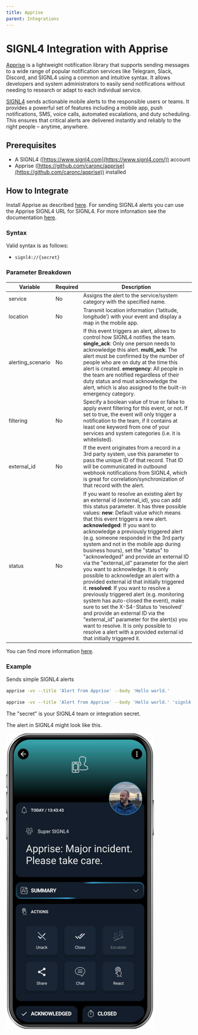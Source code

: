 ```yaml
---
title: Apprise
parent: Integrations
---
```


# SIGNL4 Integration with Apprise

[Apprise](https://github.com/caronc/apprise) is a lightweight notification library that supports sending messages to a wide range of popular notification services like Telegram, Slack, Discord, and SIGNL4 using a common and intuitive syntax. It allows developers and system administrators to easily send notifications without needing to research or adapt to each individual service.

[SIGNL4](https://www.signl4.com) sends actionable mobile alerts to the responsible users or teams. It provides a powerful set of features including a mobile app, push notifications, SMS, voice calls, automated escalations, and duty scheduling. This ensures that critical alerts are delivered instantly and reliably to the right people – anytime, anywhere.

## Prerequisites

- A SIGNL4 ([https://www.signl4.com](https://www.signl4.com/)) account
- Apprise ([https://github.com/caronc/apprise](https://github.com/caronc/apprise)) installed

## How to Integrate

Install Apprise as described [here](https://github.com/caronc/apprise). For sending SIGNL4 alerts you can use the Apprise SIGNL4 URL for SIGNL4. For more infornation see the documentation [here](https://github.com/caronc/apprise/wiki/Notify_signl4).

### Syntax
Valid syntax is as follows:
* `signl4://{secret}`

### Parameter Breakdown
| Variable    | Required | Description |
| ----------- | -------- | ----------- |
| service | No      | Assigns the alert to the service/system category with the specified name. |
| location | No       | Transmit location information (‘latitude, longitude’) with your event and display a map in the mobile app. |
| alerting_scenario | No      | If this event triggers an alert, allows to control how SIGNL4 notifies the team. **single_ack**: Only one person needs to acknowledge this alert. **multi_ack**: The alert must be confirmed by the number of people who are on duty at the time this alert is created. **emergency**: All people in the team are notified regardless of their duty status and must acknowledge the alert, which is also assigned to the built-in emergency category. |
| filtering | No      | Specify a boolean value of true or false to apply event filtering for this event, or not. If set to true, the event will only trigger a notification to the team, if it contains at least one keyword from one of your services and system categories (i.e. it is whitelisted). |
| external_id | No      | If the event originates from a record in a 3rd party system, use this parameter to pass the unique ID of that record. That ID will be communicated in outbound webhook notifications from SIGNL4, which is great for correlation/synchronization of that record with the alert. |
| status | No      | If you want to resolve an existing alert by an external id (external_id), you can add this status parameter. It has three possible values: **new**: Default value which means that this event triggers a new alert. **acknowledged**: If you want to acknowledge a previously triggered alert (e.g. someone responded in the 3rd party system and not in the mobile app during business hours), set the "status" to "acknowledged" and provide an external ID via the "external_id" parameter for the alert you want to acknowledge. It is only possible to acknowledge an alert with a provided external id that initially triggered it. **resolved**: If you want to resolve a previously triggered alert (e.g. monitoring system has auto-closed the event), make sure to set the X-S4-Status to ‘resolved’ and provide an external ID via the "external_id" parameter for the alert(s) you want to resolve. It is only possible to resolve a alert with a provided external id that initially triggered it. |

You can find more information [here](https://docs.signl4.com/integrations/webhook/webhook.html).

### Example

Sends simple SIGNL4 alerts

```bash
apprise -vv --title 'Alert from Apprise' --body 'Hello world.'
```

```bash
apprise -vv --title 'Alert from Apprise' --body 'Hello world.' 'signl4://secret?service=IoT&location=52.3984235,13.0544149&external_id=a2&status=new'
```

The "secret" is your SIGNL4 team or integration secret.

The alert in SIGNL4 might look like this.

![SIGNL4 Alert](signl4-apprise.png)







